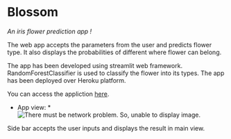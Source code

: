 # Blossom
_An iris flower prediction app !_

The web app accepts the parameters from the user and predicts flower type.
It also displays the probabilities of different where flower can belong.

The app has been developed using streamlit web framework.
RandomForestClassifier is used to classify the flower into its types.
The app has been deployed over Heroku platform.

You can access the appliction [here](https://blossom-predict.herokuapp.com/).

* App view: *
![There must be network problem. So, unable to display image.](https://github.com/shreyasGarud/Blossom/blob/master/AppView.png?raw=true)


Side bar accepts the user inputs and displays the result in main view.
